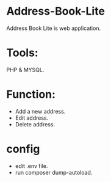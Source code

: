# Address-Book-Lite

Address Book Lite is web application. 

# Tools: 
PHP & MYSQL.

# Function:
- Add a new address.
- Edit address.
- Delete address.

# config
- edit .env file.
- run composer dump-autoload.
